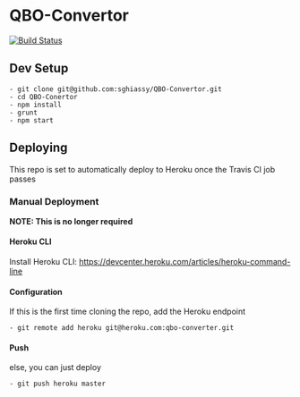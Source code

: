 # QBO-Convertor

[![Build Status](https://travis-ci.org/sghiassy/QBO-Convertor.svg?branch=master)](https://travis-ci.org/sghiassy/QBO-Convertor)

## Dev Setup

    - git clone git@github.com:sghiassy/QBO-Convertor.git
    - cd QBO-Conertor
    - npm install
    - grunt
    - npm start

## Deploying

This repo is set to automatically deploy to Heroku once the Travis CI job passes

### Manual Deployment

__NOTE: This is no longer required__

#### Heroku CLI

Install Heroku CLI: https://devcenter.heroku.com/articles/heroku-command-line

#### Configuration

If this is the first time cloning the repo, add the Heroku endpoint

    - git remote add heroku git@heroku.com:qbo-converter.git

#### Push

else, you can just deploy

    - git push heroku master

